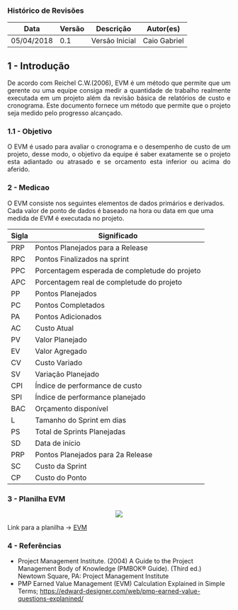 ### Histórico de Revisões

|Data|Versão|Descrição|Autor(es)|           
|-----|------|---------|----------|            
|05/04/2018|0.1| Versão Inicial |Caio Gabriel|


## 1 - Introdução

<p align="justify">
De acordo com Reichel C.W.(2006), EVM é um método que permite que um gerente ou uma equipe consiga medir a quantidade de trabalho realmente executada em um projeto além da revisão básica de relatórios de custo e cronograma. Este documento fornece um método que permite que o projeto seja medido pelo progresso alcançado.

</p>

### 1.1 - Objetivo

<p align="justify">
O EVM é usado para avaliar o cronograma e o desempenho de custo de um projeto, desse modo, o objetivo da equipe é saber exatamente se o projeto esta adiantado ou atrasado e se orcamento esta inferior ou acima do aferido.
</p>


### 2  - Medicao
O EVM consiste nos seguintes elementos de dados primários e derivados. Cada valor de ponto de dados é baseado na hora ou data em que uma medida de EVM é executada no projeto.

|Sigla|Significado|
|-----|------|
|PRP | Pontos Planejados para a Release	|					
|RPC | Pontos Finalizados na sprint		|				
|PPC | Porcentagem esperada de completude do projeto		|				
|APC | Porcentagem real de completude do projeto	|					
|PP | Pontos Planejados						|
|PC | Pontos Completados	|					
|PA | Pontos Adicionados	|					
|AC | Custo Atual			|			
|PV | Valor Planejado		|				
|EV | Valor Agregado	|					
|CV | Custo Variado			|			
|SV | Variação Planejado	|					
|CPI | Índice de performance de custo		|				
|SPI | Índice de performance planejado|						
|BAC | Orçamento disponível	|
|L | Tamanho do Sprint em dias		|
|PS | Total de Sprints Planejadas		|
|SD | Data de início		|
|PRP | Pontos Planejados para 2a Release	|
|SC | Custo da Sprint		|
|CP | Custo do Ponto|		




### 3 - Planilha EVM

<p align="center">
<img src="https://i.imgur.com/M43qwLK.jpg">
</p>

Link para a planilha -> [EVM](https://docs.google.com/spreadsheets/d/1AkEWmBIE79ULfsWTXpxpCET_zgmMRfLFKNF1h5lR20I/edit?usp=sharing)
### 4 - Referências

* Project Management Institute. (2004) A Guide to the Project Management Body of Knowledge (PMBOK® Guide). (Third ed.) Newtown Square, PA: Project Management Institute
* PMP Earned Value Management (EVM) Calculation Explained in Simple Terms; https://edward-designer.com/web/pmp-earned-value-questions-explanined/
